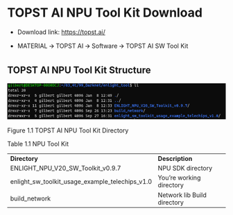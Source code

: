 ﻿# TOPST AI NPU Tool Kit Download

- Download link: <https://topst.ai/>

<!-- -->

- MATERIAL 🡪 TOPST AI 🡪 Software 🡪 TOPST AI SW Tool Kit

## TOPST AI NPU Tool Kit Structure

<img src="https://github.com/topst-development/Documentation/blob/Tsolutions/TOPST-AI/Software/media/2. Toolkit Download.image1.png"
style="width:5.75347in;height:0.86806in"
alt="텍스트, 스크린샷, 폰트이(가) 표시된 사진 자동 생성된 설명" />

Figure 1.1 TOPST AI NPU Tool Kit Directory

Table 1.1 NPU Tool Kit

|                                                 |                             |
|-------------------------------------------------|-----------------------------|
| **Directory**                                   | **Description**             |
| ENLIGHT_NPU_V20_SW_Toolkit_v0.9.7               | NPU SDK directory           |
| enlight_sw_toolkit_usage_example_telechips_v1.0 | You’re working directory    |
| build_network                                   | Network lib Build directory |

